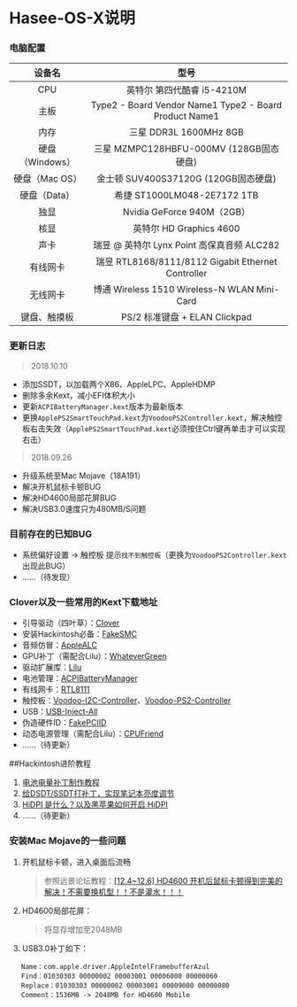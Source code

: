# Hasee-OS-X说明



### 电脑配置

|     设备名      |                          型号                          |
| :-------------: | :----------------------------------------------------: |
|       CPU       |               英特尔 第四代酷睿 i5-4210M               |
|      主板       | Type2 - Board Vendor Name1 Type2 - Board Product Name1 |
|      内存       |                 三星 DDR3L 1600MHz 8GB                 |
| 硬盘（Windows） |        三星  MZMPC128HBFU-000MV (128GB固态硬盘)        |
| 硬盘（Mac OS）  |         金士顿  SUV400S37120G (120GB固态硬盘)          |
|  硬盘（Data）   |              希捷 ST1000LM048-2E7172 1TB               |
|      独显       |               Nvidia GeForce 940M（2GB）               |
|      核显       |                英特尔 HD Graphics 4600                 |
|      声卡       |      瑞昱  @ 英特尔 Lynx Point  高保真音频 ALC282      |
|    有线网卡     |   瑞昱 RTL8168/8111/8112 Gigabit Ethernet Controller   |
|    无线网卡     |      博通 Wireless 1510 Wireless-N WLAN Mini-Card      |
|  键盘、触摸板   |             PS/2 标准键盘 + ELAN Clickpad              |



### 更新日志

> 2018.10.10

+ 添加SSDT，以加载两个X86、AppleLPC、AppleHDMP
+ 删除多余Kext，减小EFI体积大小
+ 更新`ACPIBatteryManager.kext`版本为最新版本
+ 更换`ApplePS2SmartTouchPad.kext`为`VoodooPS2Controller.kext`，解决触控板右击失效（`ApplePS2SmartTouchPad.kext`必须按住Ctrl键再单击才可以实现右击）



> 2018.09.26

+ 升级系统至Mac Mojave（18A191）
+ 解决开机鼠标卡顿BUG
+ 解决HD4600局部花屏BUG
+ 解决USB3.0速度只为480MB/S问题



### 目前存在的已知BUG

- 系统偏好设置 -> 触控板  提示`找不到触控板`（更换为`VoodooPS2Controller.kext`出现此BUG）
- ……（待发现）




### Clover以及一些常用的Kext下载地址

+ 引导驱动（四叶草）：[Clover](https://github.com/Dids/clover-builder/releases)
+ 安装Hackintosh必备：[FakeSMC](https://bitbucket.org/RehabMan/os-x-fakesmc-kozlek/downloads/)
+ 音频仿冒：[AppleALC](https://github.com/acidanthera/AppleALC/releases)
+ GPU补丁（需配合Lilu）：[WhateverGreen](https://github.com/acidanthera/WhateverGreen/releases)
+ 驱动扩展库：[Lilu](https://github.com/acidanthera/Lilu/releases)
+ 电池管理：[ACPIBatteryManager](https://bitbucket.org/RehabMan/os-x-acpi-battery-driver/downloads/)
+ 有线网卡：[RTL8111](https://github.com/Mieze/RTL8111_driver_for_OS_X/releases)
+ 触控板：[Voodoo-I2C-Controller](https://github.com/alexandred/VoodooI2C/releases)、[Voodoo-PS2-Controller](https://bitbucket.org/RehabMan/os-x-voodoo-ps2-controller/downloads/)
+ USB：[USB-Inject-All](https://bitbucket.org/RehabMan/os-x-usb-inject-all/downloads/)
+ 伪造硬件ID：[FakePCIID](https://bitbucket.org/RehabMan/os-x-fake-pci-id/downloads/)
+ 动态电源管理（需配合Lilu）：[CPUFriend](https://github.com/acidanthera/CPUFriend/releases)
+ ……（待更新）



##Hackintosh进阶教程

1.  [电池电量补丁制作教程](http://bbs.pcbeta.com/viewthread-1595139-1-1.html)
2.  [给DSDT/SSDT打补丁，实现笔记本亮度调节](http://bbs.pcbeta.com/viewthread-1571456-1-1.html)
3. [HiDPI 是什么？以及黑苹果如何开启 HiDPI](http://www.sqlsec.com/2018/09/hidpi.html)
4. ……（待更新）



### 安装Mac Mojave的一些问题

1. 开机鼠标卡顿，进入桌面后流畅

   > 参照远景论坛教程：[[12.4~12.6] HD4600 开机后鼠标卡顿得到完美的解决！不需要换机型！！不是灌水！！！](http://bbs.pcbeta.com/forum.php?mod=viewthread&tid=1738959)

2. HD4600局部花屏：

   > 将显存增加至2048MB

3. USB3.0补丁如下：

```
   Name：com.apple.driver.AppleIntelFramebufferAzul
   Find：01030303 00000002 00003001 00006000 00000060
   Replace：01030303 00000002 00003001 00009000 00000080
   Comment：1536MB -> 2048MB for HD4600 Mobile
```

